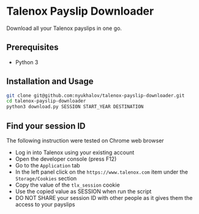 # Talenox Payslip Downloader

Download all your Talenox payslips in one go.

## Prerequisites

- Python 3

## Installation and Usage

```bash
git clone git@github.com:nyukhalov/talenox-payslip-downloader.git
cd talenox-payslip-downloader
python3 download.py SESSION START_YEAR DESTINATION
```

## Find your session ID

The following instruction were tested on Chrome web browser

- Log in into Talenox using your existing account
- Open the developer console (press F12)
- Go to the `Application` tab
- In the left panel click on the `https://www.talenox.com` item under the
  `Storage/Cookies` section
- Copy the value of the `tlx_session` cookie
- Use the copied value as SESSION when run the script
- DO NOT SHARE your session ID with other people as it gives them the access to
  your payslips
